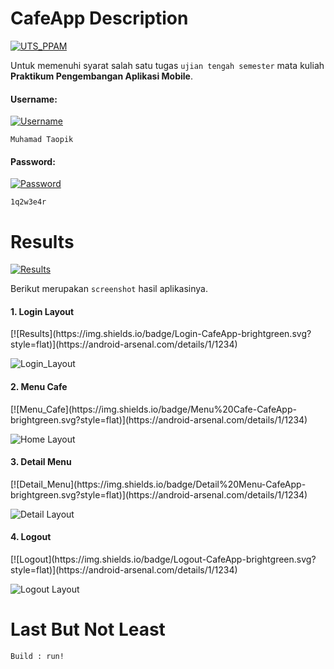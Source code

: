 # CafeApp Description
[![UTS_PPAM](https://img.shields.io/badge/UTS%20Praktikum%20Pengembangan%20Aplikasi%20Mobile-CafeApp-brightgreen.svg?style=flat)](https://android-arsenal.com/details/1/1234)

Untuk memenuhi syarat salah satu tugas `ujian tengah semester` mata kuliah **Praktikum Pengembangan Aplikasi Mobile**.

<h4>Username:</h4>

[![Username](https://img.shields.io/badge/Username-CafeApp-brightgreen.svg?style=flat)](https://android-arsenal.com/details/1/1234)

```
Muhamad Taopik
```

<h4>Password:</h4>

[![Password](https://img.shields.io/badge/Password-CafeApp-brightgreen.svg?style=flat)](https://android-arsenal.com/details/1/1234)

```
1q2w3e4r
```

# Results
[![Results](https://img.shields.io/badge/Results-CafeApp-brightgreen.svg?style=flat)](https://android-arsenal.com/details/1/1234)

Berikut merupakan `screenshot` hasil aplikasinya.

<h4>1. Login Layout</h4>
[![Results](https://img.shields.io/badge/Login-CafeApp-brightgreen.svg?style=flat)](https://android-arsenal.com/details/1/1234)

![Login_Layout](results/LoginLayout.png)

<h4>2. Menu Cafe</h4>
[![Menu_Cafe](https://img.shields.io/badge/Menu%20Cafe-CafeApp-brightgreen.svg?style=flat)](https://android-arsenal.com/details/1/1234)

![Home Layout](results/HomeLayout.png)

<h4>3. Detail Menu</h4>
[![Detail_Menu](https://img.shields.io/badge/Detail%20Menu-CafeApp-brightgreen.svg?style=flat)](https://android-arsenal.com/details/1/1234)

![Detail Layout](results/DetailLayout.png)

<h4>4. Logout</h4>
[![Logout](https://img.shields.io/badge/Logout-CafeApp-brightgreen.svg?style=flat)](https://android-arsenal.com/details/1/1234)

![Logout Layout](results/LogoutLayout.png)

# Last But Not Least

```
Build : run!
```
